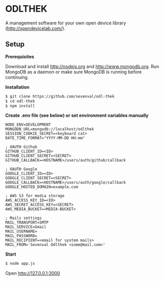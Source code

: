 ODLTHEK
========
A management software for your own open device library (http://opendevicelab.com/).

## Setup
**Prerequisites**

Download and install http://nodejs.org and http://www.mongodb.org. Run MongoDB as a daemon or make sure MongoDB is running before continuing.

**Installation**
```sh
$ git clone https://github.com/sevenval/odl-thek
$ cd odl-thek
$ npm install
```

**Create .env file (see below) or set environment variables manually**
```
NODE_ENV=DEVELOPMENT
MONGODB_URL=mongodb://localhost/odlthek
SESSION_COOKIE_SECRET=<keyboard cat>
DATE_TIME_FORMAT="YYYY-MM-DD HH:mm"

; OAUTH Github
GITHUB_CLIENT_ID=<ID>
GITHUB_CLIENT_SECRET=<SECRET>
GITHUB_CALLBACK=<HOSTNAME>/users/auth/github/callback

; OAUTH Google
GOOGLE_CLIENT_ID=<ID>
GOOGLE_CLIENT_SECRET=<SECRET>
GOOGLE_CALLBACK=<HOSTNAME>/users/auth/google/callback
GOOGLE_HOSTED_DOMAIN=example.com

; AWS S3 for media storage
AWS_ACCESS_KEY_ID=<ID>
AWS_SECRET_ACCESS_KEY=<SECRET>
AWS_MEDIA_BUCKET=<MEDIA-BUCKET>

; Mails settings
MAIL_TRANSPORT=SMTP
MAIL_SERVICE=Gmail
MAIL_USERNAME=
MAIL_PASSWORD=
MAIL_RECIPIENT=<email for system mails>
MAIL_FROM='Sevenval Odlthek <some@mail.com>'
```

**Start**
```sh
$ node app.js
```
Open http://127.0.0.1:3000

